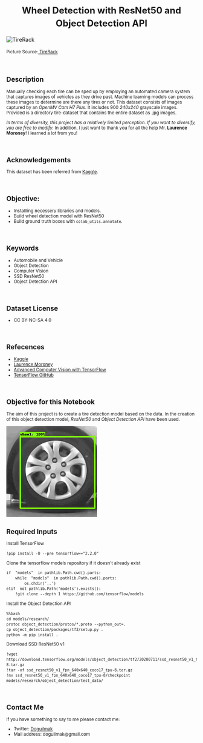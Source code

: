 <h1 align=center><font size = 5>Wheel Detection with ResNet50 and Object Detection API</font></h1>

<img  src="https://www.automoblog.net/wp-content/uploads/2020/09/AdobeStock_88569445.jpeg" height=500 width=1000 alt="TireRack">

<small>Picture Source:<a  href="https://www.tirerack.com/content/tirerack/desktop/en/packages.html"> TireRack</a>

<br>

<h2>Description</h2>

<p>Manually checking each tire can be sped up by employing an automated camera system that captures images of vehicles as they drive past. Machine learning models can process these images to determine are there any tires or not. This dataset consists of images captured by an <i>OpenMV Cam H7 Plus</i>. It includes 900 <i>240x240</i> grayscale images. Provided is a directory tire-dataset that contains the entire dataset as .jpg images.

<i>In terms of diversity, this project has a relatively limited perception. If you want to diversify, you are free to modify.</i> In addition, I just want to thank you for all the help Mr. <b>Laurence Moroney</b>! I learned a lot from you!</p>

<br>

<h2>Acknowledgements</h2>

<p>This dataset has been referred from <a  href="https://www.kaggle.com/datasets/rhammell/full-vs-flat-tire-images">Kaggle</a>.</p>

<br>

<h2>Objective:</h2>

<ul>
	<li>Installling necessery libraries and models.</li>
	<li>Build wheel detection model with ResNet50</li>
	<li>Build ground truth boxes with <code>colab_utils.annotate</code>.</li>
</ul>

<br>

<h2>Keywords</h2>

<ul>
	<li>Automobile and Vehicle</li>
	<li>Object Detection</li>
	<li>Computer Vision</li>
	<li>SSD ResNet50</li>
	<li>Object Detection API</li>
</ul>

<br>

<h2>Dataset License</h2>

<ul>
	<li>CC BY-NC-SA 4.0</li>
</ul>

<br>

<h2>Refecences</h2>

<ul>
	<li><a  href="https://www.kaggle.com/datasets/rhammell/full-vs-flat-tire-images">Kaggle</a></li>
	<li><a  href="https://laurencemoroney.com/">Laurence Moroney</a></li>
	<li><a  href="https://www.coursera.org/learn/advanced-computer-vision-with-tensorflow#instructors">Advanced Computer Vision with TensorFlow</a></li>
	<li><a  href="https://github.com/tensorflow/models">TensorFlow GitHub</a></li>
</ul>

<br>  

<h2>Objective for this Notebook</h2>  

<p>The aim of this project is to create a tire detection model based on the data. In the creation of this object detection model, <i>ResNet50</i> and <i>Object Detection API</i> have been used.</p>

<img src="wheel_test.gif"/>

<br>

<h2>Required Inputs</h2>

<p>Install TensorFlow</p>
	
	!pip install -U --pre tensorflow=="2.2.0"

<p>Clone the tensorflow models repository if it doesn't already exist</p>

	if  "models"  in pathlib.Path.cwd().parts:
		while  "models"  in pathlib.Path.cwd().parts:
			os.chdir('..')
	elif  not pathlib.Path('models').exists():
		!git clone --depth 1 https://github.com/tensorflow/models

<p>Install the Object Detection API</p>

	%%bash
	cd models/research/
	protoc object_detection/protos/*.proto --python_out=.
	cp object_detection/packages/tf2/setup.py .
	python -m pip install .

<p>Download SSD ResNet50 v1</p>

	!wget http://download.tensorflow.org/models/object_detection/tf2/20200711/ssd_resnet50_v1_fpn_640x640_coco17_tpu-8.tar.gz
	!tar -xf ssd_resnet50_v1_fpn_640x640_coco17_tpu-8.tar.gz
	!mv ssd_resnet50_v1_fpn_640x640_coco17_tpu-8/checkpoint models/research/object_detection/test_data/

<br>

<h2>Contact Me</h2>

<p>If you have something to say to me please contact me:</p>

<ul>
 <li>Twitter: <a href="https://twitter.com/Doguilmak">Doguilmak</a></li>
 <li>Mail address: doguilmak@gmail.com</li>
</ul>
